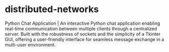# distributed-networks
Python Chat Application | An interactive Python chat application enabling real-time communication between multiple clients through a centralized server. Built with the robustness of sockets and the simplicity of a Tkinter GUI, offering a user-friendly interface for seamless message exchange in a multi-user environment.
